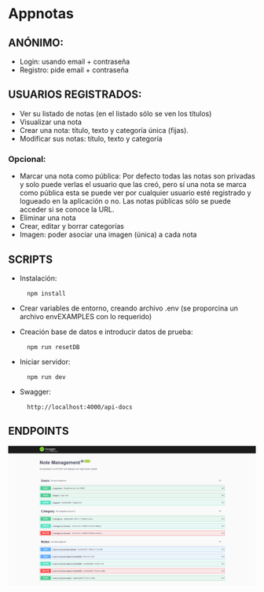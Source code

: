 # Appnotas

## ANÓNIMO:

- Login: usando email + contraseña
- Registro: pide email + contraseña

## USUARIOS REGISTRADOS:

- Ver su listado de notas (en el listado sólo se ven los títulos)
- Visualizar una nota
- Crear una nota: título, texto y categoría única (fijas).
- Modificar sus notas: título, texto y categoría

### Opcional:

- Marcar una nota como pública:
  Por defecto todas las notas son privadas y solo puede verlas el usuario que las creó, pero sí una nota se marca como pública esta se puede ver por
  cualquier usuario esté registrado y logueado en la aplicación o no. Las notas
  públicas sólo se puede acceder si se conoce la URL.
- Eliminar una nota
- Crear, editar y borrar categorías
- Imagen: poder asociar una imagen (única) a cada nota

## SCRIPTS

- Instalación:

        npm install

- Crear variables de entorno, creando archivo .env (se proporcina un archivo envEXAMPLES con lo requerido)

- Creación base de datos e introducir datos de prueba:

        npm run resetDB

- Iniciar servidor:

        npm run dev

- Swagger:

        http://localhost:4000/api-docs

## ENDPOINTS

<img src="./images/swagger-list.png" alt="preview">
